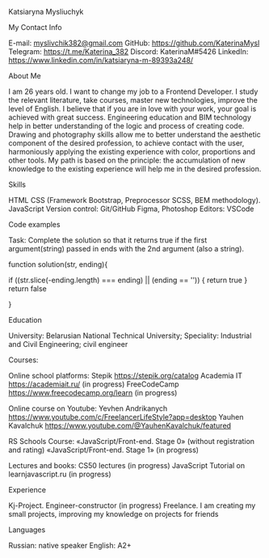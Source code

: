 Katsiaryna Mysliuchyk

My Contact Info

E-mail: myslivchik382@gmail.com
GitHub: https://github.com/KaterinaMysl
Telegram: https://t.me/Katerina_382
Discord: KaterinaM#5426
LinkedIn: https://www.linkedin.com/in/katsiaryna-m-89393a248/

About Me

I am 26 years old. I want to change my job to a Frontend Developer. I study the relevant literature, take courses, master new technologies, improve the level of English. I believe that if you are in love with your work, your goal is achieved with great success. Engineering education and BIM technology help in better understanding of the logic and process of creating code. Drawing and photography skills allow me to better understand the aesthetic component of the desired profession, to achieve contact with the user, harmoniously applying the existing experience with color, proportions and other tools. My path is based on the principle: the accumulation of new knowledge to the existing experience will help me in the desired profession.

Skills

HTML
CSS (Framework Bootstrap, Preprocessor SCSS, BEM methodology).
JavaScript
Version control: Git/GitHub
Figma, Photoshop
Editors: VSCode

Code examples

Task: Complete the solution so that it returns true if the first argument(string) passed in ends with the 2nd argument (also a string).

function solution(str, ending){

if ((str.slice(-ending.length) === ending) || (ending == '')) {
return true
}  
 return false

}

Education

University: Belarusian National Technical University; Speciality: Industrial and Civil Engineering; civil engineer

Courses:

Online school platforms:
Stepik https://stepik.org/catalog
Academia IT https://academiait.ru/ (in progress)
FreeCodeCamp https://www.freecodecamp.org/learn (in progress)

Online course on Youtube:
Yevhen Andrikanych https://www.youtube.com/c/FreelancerLifeStyle?app=desktop
Yauhen Kavalchuk https://www.youtube.com/@YauhenKavalchuk/featured

RS Schools Course:
«JavaScript/Front-end. Stage 0» (without registration and rating)
«JavaScript/Front-end. Stage 1» (in progress)

Lectures and books:
CS50 lectures (in progress)
JavaScript Tutorial on learnjavascript.ru (in progress)

Experience

Kj-Project. Engineer-constructor (in progress)
Freelance. I am creating my small projects, improving my knowledge on projects for friends 

Languages

Russian: native speaker
English: A2+

